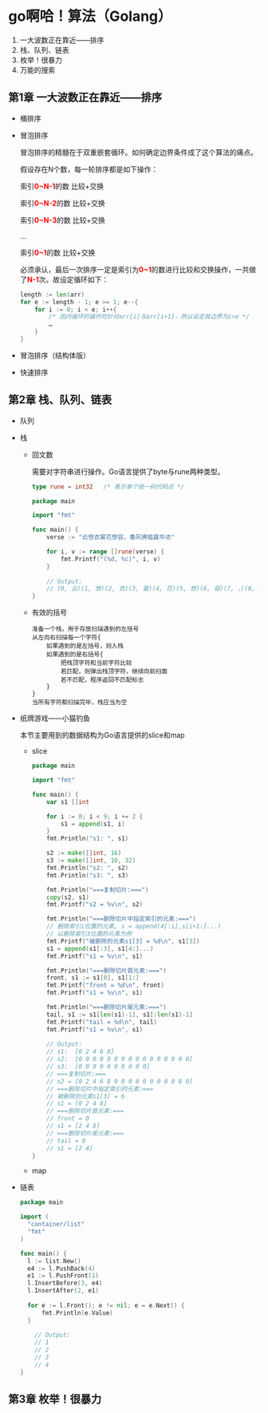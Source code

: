 # go啊哈！算法（Golang）

1. 一大波数正在靠近——排序
2. 栈、队列、链表
3. 枚举！很暴力
4. 万能的搜索

## 第1章 一大波数正在靠近——排序

* 桶排序

* 冒泡排序

  冒泡排序的精髓在于双重嵌套循环。如何确定边界条件成了这个算法的痛点。

  假设存在N个数，每一轮排序都是如下操作：

  索引<span style="color:red">**0~N-1**</span>的数 比较+交换

  索引<span style="color:red">**0~N-2**</span>的数 比较+交换

  索引<span style="color:red">**0~N-3**</span>的数 比较+交换

  …

  索引<span style="color:red">**0~1**</span>的数     比较+交换

  必须承认，最后一次排序一定是索引为<span style="color:red">**0~1**</span>的数进行比较和交换操作，一共做了<span style="color:red">**N-1**</span>次。故设定循环如下：

  ```go
  length := len(arr)
  for e := length - 1; e >= 1; e--{
      for i := 0; i < e; i++{
          /* 因内循环的操作均针对arr[i]与arr[i+1]，所以设定其边界为i<e */
          …
      }
  }
  ```

* 冒泡排序（结构体版）

* 快速排序

## 第2章 栈、队列、链表

+ 队列

+ 栈

  * 回文数

    需要对字符串进行操作。Go语言提供了byte与rune两种类型。

    ```go
    type rune = int32	/* 表示单个统一码代码点 */
    ```

    ```go
    package main
    
    import "fmt"
    
    func main() {
    	verse := "云想衣裳花想容，春风拂槛露华浓"
    
    	for i, v := range []rune(verse) {
    		fmt.Printf("(%d, %c)", i, v)
    	}
        
        // Output:
        // (0, 云)(1, 想)(2, 衣)(3, 裳)(4, 花)(5, 想)(6, 容)(7, ，)(8, 春)(9, 风)(10, 拂)(11, 槛)(12, 露)	   (13, 华)(14, 浓)
    }
    ```

  * 有效的括号

    ```
    准备一个栈，用于存放扫描遇到的左括号
    从左向右扫描每一个字符{
    	如果遇到的是左括号，则入栈
    	如果遇到的是右括号{
    		把栈顶字符和当前字符比较
    		若匹配，则弹出栈顶字符，继续向前扫面
    		若不匹配，程序返回不匹配标志
    	}
    }
    当所有字符都扫描完毕，栈应当为空
    ```

+ 纸牌游戏——小猫钓鱼

  本节主要用到的数据结构为Go语言提供的slice和map

  + slice

    ```go
    package main
    
    import "fmt"
    
    func main() {
    	var s1 []int
    
    	for i := 0; i < 9; i += 2 {
    		s1 = append(s1, i)
    	}
    	fmt.Println("s1: ", s1)
    
    	s2 := make([]int, 16)
    	s3 := make([]int, 10, 32)
    	fmt.Println("s2: ", s2)
    	fmt.Println("s3: ", s3)
    
    	fmt.Println("===复制切片:===")
    	copy(s2, s1)
    	fmt.Printf("s2 = %v\n", s2)
    
    	fmt.Println("===删除切片中指定索引的元素:===")
    	// 删除索引i位置的元素, s = append(4[:i],s[i+1:]...)
    	// 以删除索引3位置的元素为例
    	fmt.Printf("被删除的元素s1[3] = %d\n", s1[3])
    	s1 = append(s1[:3], s1[4:]...)
    	fmt.Printf("s1 = %v\n", s1)
    
    	fmt.Println("===删除切片首元素:===")
    	front, s1 := s1[0], s1[1:]
    	fmt.Printf("front = %d\n", front)
    	fmt.Printf("s1 = %v\n", s1)
    
    	fmt.Println("===删除切片尾元素:===")
    	tail, s1 := s1[len(s1)-1], s1[:len(s1)-1]
    	fmt.Printf("tail = %d\n", tail)
    	fmt.Printf("s1 = %v\n", s1)
        
        // Output:
        // s1:  [0 2 4 6 8]
    	// s2:  [0 0 0 0 0 0 0 0 0 0 0 0 0 0 0 0]
    	// s3:  [0 0 0 0 0 0 0 0 0 0]
    	// ===复制切片:===
    	// s2 = [0 2 4 6 8 0 0 0 0 0 0 0 0 0 0 0]
    	// ===删除切片中指定索引的元素:===
    	// 被删除的元素s1[3] = 6
    	// s1 = [0 2 4 8]
    	// ===删除切片首元素:===
    	// front = 0
    	// s1 = [2 4 8]
    	// ===删除切片尾元素:===
    	// tail = 8
    	// s1 = [2 4]
    }
    ```

  + map

+ 链表

  ```go
  package main
  
  import (
  	"container/list"
  	"fmt"
  )
  
  func main() {
  	l := list.New()
  	e4 := l.PushBack(4)
  	e1 := l.PushFront(1)
  	l.InsertBefore(3, e4)
  	l.InsertAfter(2, e1)
      
  	for e := l.Front(); e != nil; e = e.Next() {
  		fmt.Println(e.Value)
  	}
  	
      // Output:
      // 1
      // 2
      // 3
      // 4
  }
  ```


## 第3章 枚举！很暴力

